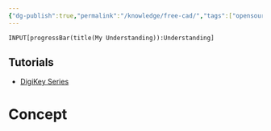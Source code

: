 ```yaml
---
{"dg-publish":true,"permalink":"/knowledge/free-cad/","tags":["opensource/software"]}
---
```


```meta-bind
INPUT[progressBar(title(My Understanding)):Understanding]
```

## Tutorials
- [DigiKey Series](https://www.youtube.com/playlist?list=PLEBQazB0HUyTQkRkbD02DZqnlV6oBMhHB) 


# Concept

